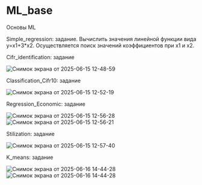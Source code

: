 # ML_base
Основы ML

Simple_regression: задание. Вычислить значения линейной функции вида y=x1+3*x2. Осуществляется поиск значений коэффициентов при x1 и x2.

Cifr_identification: задание

![Снимок экрана от 2025-06-15 12-48-59](https://github.com/user-attachments/assets/6fb72eed-8a85-4608-a29f-cbc57a74bdc6)

Classification_Cifr10: задание 

![Снимок экрана от 2025-06-15 12-52-19](https://github.com/user-attachments/assets/6995fff3-3164-4e46-99af-e1347c3041a4)

Regression_Economic: задание

![Снимок экрана от 2025-06-15 12-56-28](https://github.com/user-attachments/assets/93f2a1e3-4e31-49bf-9c9e-077f9f35253a)
![Снимок экрана от 2025-06-15 12-56-21](https://github.com/user-attachments/assets/46c50c5f-4a68-4414-8e19-fe94c4280eba)

Stilization: задание

![Снимок экрана от 2025-06-15 12-57-40](https://github.com/user-attachments/assets/ccd6f25a-6ba1-46c1-9f71-b1d85a39cbdc)

K_means: задание

![Снимок экрана от 2025-06-16 14-44-28](https://github.com/user-attachments/assets/7333fbd8-39f6-4b0c-b86d-9e9342637a48)
![Снимок экрана от 2025-06-16 14-44-28](https://github.com/user-attachments/assets/7333fbd8-39f6-4b0c-b86d-9e9342637a48)




